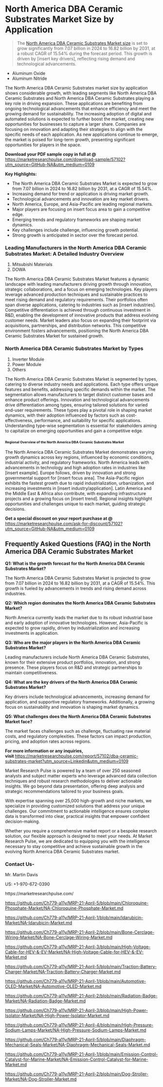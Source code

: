 <h1>North America DBA Ceramic Substrates Market&nbsp;Size by Application</h1><blockquote><p>The <a href="https://marketresearchpulse.com/download-sample/57102?utm_source=GitHub-NA&amp;utm_medium=0109">North America DBA Ceramic Substrates Market size</a> is set to grow significantly from 7.07 billion in 2024 to 16.82 billion by 2031, at a robust CAGR of 15.54% during the forecast period. This growth is driven by [insert key drivers], reflecting rising demand and technological advancements.</p></blockquote><ul><li>Aluminum Oxide<li> Aluminum Nitride</li></ul><p>The North America DBA Ceramic Substrates market size by application shows considerable growth, with leading segments like North America DBA Ceramic Substrates and North America DBA Ceramic Substrates playing a key role in driving expansion. These applications are benefiting from ongoing technological advancements that enhance efficiency and meet the growing demand for sustainability. The increasing adoption of digital and automated solutions is expected to further boost the market, creating new opportunities for businesses to capture a larger share. Companies are focusing on innovation and adapting their strategies to align with the specific needs of each application. As new applications continue to emerge, the market is poised for long-term growth, presenting significant opportunities for players in the space.</p><p><strong>Download your PDF sample copy in full at @ </strong><a href="https://marketresearchpulse.com/download-sample/57102?utm_source=GitHub-NA&amp;utm_medium=0109">https://marketresearchpulse.com/download-sample/57102?utm_source=GitHub-NA&amp;utm_medium=0109</a></p><p><strong>Key Highlights: </strong></p><ul><li>The North America DBA Ceramic Substrates Market is expected to grow from 7.07 billion in 2024 to 16.82 billion by 2031, at a CAGR of 15.54%.</li><li>Increasing demand for trend or application is driving market growth.</li><li>Technological advancements and innovation are key market drivers.</li><li>North America, Europe, and Asia-Pacific are leading regional markets.</li><li>Major players are focusing on insert focus area to gain a competitive edge.</li><li>Emerging trends and regulatory frameworks are shaping market dynamics.</li><li>Key challenges include challenge, influencing growth potential.</li><li>Strong growth is anticipated in sector over the forecast period.</li></ul><h3>Leading Manufacturers in the North America DBA Ceramic Substrates Market: A Detailed Industry Overview</h3><ol><li>Mitsubishi Materials</li><li>DOWA</li></ol><div class="flex max-w-full flex-col flex-grow"><div class="min-h-8 text-message flex w-full flex-col items-end gap-2 whitespace-normal break-words [.text-message+&amp;]:mt-5" dir="auto" data-message-author-role="assistant" data-message-id="fd8432e4-4910-450d-b182-61b7bfb0a01f" data-message-model-slug="gpt-4o"><div class="flex w-full flex-col gap-1 empty:hidden first:pt-[3px]"><div class="markdown prose w-full break-words dark:prose-invert light"><p>The North America DBA Ceramic Substrates Market features a dynamic landscape with leading manufacturers driving growth through innovation, strategic collaborations, and a focus on emerging technologies. Key players leverage advanced production techniques and sustainable practices to meet rising demand and regulatory requirements. Their portfolios often span diverse applications, catering to industries such as [insert industries]. Competitive differentiation is achieved through continuous investment in R&amp;D, enabling the development of innovative products that address evolving customer needs. Market leaders also focus on expanding their footprint via acquisitions, partnerships, and distribution networks. This competitive environment fosters advancements, positioning the North America DBA Ceramic Substrates Market for sustained growth.</p></div></div></div></div><h3>North America DBA Ceramic Substrates Market by Types</h3><ol><li>Inverter Module<li> Power Module<li> Others</li></ol><div class="flex max-w-full flex-col flex-grow"><div class="min-h-8 text-message flex w-full flex-col items-end gap-2 whitespace-normal break-words [.text-message+&amp;]:mt-5" dir="auto" data-message-author-role="assistant" data-message-id="084470be-0bb7-4664-bddf-5156b4f41249" data-message-model-slug="gpt-4o-mini"><div class="flex w-full flex-col gap-1 empty:hidden first:pt-[3px]"><div class="markdown prose w-full break-words dark:prose-invert light"><p>The North America DBA Ceramic Substrates Market is segmented by types, catering to diverse industry needs and applications. Each type offers unique features and benefits, addressing specific demands within the market. The segmentation allows manufacturers to target distinct customer bases and enhance product offerings. Innovation and technological advancements drive differentiation among types, ensuring tailored solutions for varied end-user requirements. These types play a pivotal role in shaping market dynamics, with their adoption influenced by factors such as cost-effectiveness, performance, and suitability for specific applications. Understanding type-wise segmentation is essential for stakeholders aiming to capitalize on emerging opportunities and gain a competitive edge.</p></div></div></div></div><h3><span style="font-size: 11px;">Regional Overview of the North America DBA Ceramic Substrates Market</span></h3><div class="flex max-w-full flex-col flex-grow"><div class="min-h-8 text-message flex w-full flex-col items-end gap-2 whitespace-normal break-words [.text-message+&amp;]:mt-5" dir="auto" data-message-author-role="assistant" data-message-id="e9038762-ce64-4e30-91c9-9bd413514231" data-message-model-slug="gpt-4o-mini"><div class="flex w-full flex-col gap-1 empty:hidden first:pt-[3px]"><div class="markdown prose w-full break-words dark:prose-invert light"><p>The North America DBA Ceramic Substrates Market demonstrates varying growth dynamics across key regions, influenced by economic conditions, industrial activity, and regulatory frameworks. North America leads with advancements in technology and high adoption rates in industries like [insert example]. Europe follows, driven by innovation and strong governmental support for [insert focus area]. The Asia-Pacific region exhibits the fastest growth due to rapid industrialization, urbanization, and increasing investments in [insert industry/application]. Latin America and the Middle East &amp; Africa also contribute, with expanding infrastructure projects and a growing focus on [insert trend]. Regional insights highlight opportunities and challenges unique to each market, guiding strategic decisions.</p></div></div></div></div><p><strong>Get a special discount on your report purchase at @ </strong><a href="https://marketresearchpulse.com/ask-for-discount/57102?utm_source=GitHub-NA&amp;utm_medium=0109">https://marketresearchpulse.com/ask-for-discount/57102?utm_source=GitHub-NA&amp;utm_medium=0109</a></p><h2>Frequently Asked Questions (FAQ) in the North America DBA Ceramic Substrates Market</h2><p><strong>Q1: What is the growth forecast for the North America DBA Ceramic Substrates Market?</strong></p><p>The North America DBA Ceramic Substrates Market is projected to grow from 7.07 billion in 2024 to 16.82 billion by 2031, at a CAGR of 15.54%. This growth is fueled by advancements in trends and rising demand across industries.</p><p><strong>Q2: Which region dominates the North America DBA Ceramic Substrates Market?</strong></p><p>North America currently leads the market due to its robust industrial base and early adoption of innovative technologies. However, Asia-Pacific is expected to grow rapidly, driven by industrialization and increasing investments in application.</p><p><strong>Q3: Who are the major players in the North America DBA Ceramic Substrates Market?</strong></p><p>Leading manufacturers include North America DBA Ceramic Substrates, known for their extensive product portfolios, innovation, and strong presence. These players focus on R&amp;D and strategic partnerships to maintain competitiveness.</p><p><strong>Q4: What are the key drivers of the North America DBA Ceramic Substrates Market?</strong></p><p>Key drivers include technological advancements, increasing demand for application, and supportive regulatory frameworks. Additionally, a growing focus on sustainability and innovation is shaping market dynamics.</p><p><strong>Q5: What challenges does the North America DBA Ceramic Substrates Market face?</strong></p><p>The market faces challenges such as challenge, fluctuating raw material costs, and regulatory complexities. These factors can impact production, pricing, and adoption rates across regions.</p><p><strong>For more information or any inquiries, visit&nbsp;</strong><a href="https://marketresearchpulse.com/report/57102/dba-ceramic-substrates-market?utm_source=Linkedin&utm_medium=0109">https://marketresearchpulse.com/report/57102/dba-ceramic-substrates-market?utm_source=Linkedin&utm_medium=0109</a></p><p>Market Research Pulse is powered by a team of over 250 seasoned analysts and subject matter experts who leverage advanced data collection techniques and robust research methodologies to deliver actionable insights. We go beyond data presentation, offering deep analysis and strategic recommendations tailored to your business goals.</p><p>With expertise spanning over 25,000 high-growth and niche markets, we specialize in providing customized solutions that address your unique challenges. Our commitment to actionable intelligence ensures complex data is transformed into clear, practical insights that empower confident decision-making.</p><p>Whether you require a comprehensive market report or a bespoke research solution, our flexible approach is designed to meet your needs. At Market Research Pulse, we are dedicated to equipping you with the intelligence necessary to stay competitive and achieve sustainable growth in the evolving North America DBA Ceramic Substrates market.</p><h3><strong>Contact Us-</strong></h3><p>Mr. Martin Davis</p><p>US: +1-970-672-0390</p><p>https://marketresearchpulse.com/</p><p><a href="https://github.com/Ch779-a11y/MRP-21-April-5/blob/main/Chloroquine-Phosphate-Market/NA-Chloroquine-Phosphate-Market.md">https://github.com/Ch779-a11y/MRP-21-April-5/blob/main/Chloroquine-Phosphate-Market/NA-Chloroquine-Phosphate-Market.md</a></p><p><a href="https://github.com/Ch779-a11y/MRP-21-April-1/blob/main/Idarubicin-Market/NA-Idarubicin-Market.md">https://github.com/Ch779-a11y/MRP-21-April-1/blob/main/Idarubicin-Market/NA-Idarubicin-Market.md</a></p><p><a href="https://github.com/Ch779-a11y/MRP-21-April-2/blob/main/Bone-Cerclage-Wiring-Market/NA-Bone-Cerclage-Wiring-Market.md">https://github.com/Ch779-a11y/MRP-21-April-2/blob/main/Bone-Cerclage-Wiring-Market/NA-Bone-Cerclage-Wiring-Market.md</a></p><p><a href="https://github.com/Ch779-a11y/MRP-21-April-3/blob/main/High-Voltage-Cable-for-HEV-&-EV-Market/NA-High-Voltage-Cable-for-HEV-&-EV-Market.md">https://github.com/Ch779-a11y/MRP-21-April-3/blob/main/High-Voltage-Cable-for-HEV-&-EV-Market/NA-High-Voltage-Cable-for-HEV-&-EV-Market.md</a></p><p><a href="https://github.com/Ch779-a11y/MRP-21-April-5/blob/main/Traction-Battery-Charger-Market/NA-Traction-Battery-Charger-Market.md">https://github.com/Ch779-a11y/MRP-21-April-5/blob/main/Traction-Battery-Charger-Market/NA-Traction-Battery-Charger-Market.md</a></p><p><a href="https://github.com/Ch779-a11y/MRP-21-April-1/blob/main/Automotive-OLED-Market/NA-Automotive-OLED-Market.md">https://github.com/Ch779-a11y/MRP-21-April-1/blob/main/Automotive-OLED-Market/NA-Automotive-OLED-Market.md</a></p><p><a href="https://github.com/Ch779-a11y/MRP-21-April-2/blob/main/Radiation-Badge-Market/NA-Radiation-Badge-Market.md">https://github.com/Ch779-a11y/MRP-21-April-2/blob/main/Radiation-Badge-Market/NA-Radiation-Badge-Market.md</a></p><p><a href="https://github.com/Ch779-a11y/MRP-21-April-3/blob/main/High-Power-Isolator-Market/NA-High-Power-Isolator-Market.md">https://github.com/Ch779-a11y/MRP-21-April-3/blob/main/High-Power-Isolator-Market/NA-High-Power-Isolator-Market.md</a></p><p><a href="https://github.com/Ch779-a11y/MRP-21-April-4/blob/main/High-Pressure-Sodium-Lamps-Market/NA-High-Pressure-Sodium-Lamps-Market.md">https://github.com/Ch779-a11y/MRP-21-April-4/blob/main/High-Pressure-Sodium-Lamps-Market/NA-High-Pressure-Sodium-Lamps-Market.md</a></p><p><a href="https://github.com/Ch779-a11y/MRP-21-April-5/blob/main/Diaphragm-Mechanical-Seals-Market/NA-Diaphragm-Mechanical-Seals-Market.md">https://github.com/Ch779-a11y/MRP-21-April-5/blob/main/Diaphragm-Mechanical-Seals-Market/NA-Diaphragm-Mechanical-Seals-Market.md</a></p><p><a href="https://github.com/Ch779-a11y/MRP-21-April-1/blob/main/Emission-Control-Catalyst-for-Marine-Market/NA-Emission-Control-Catalyst-for-Marine-Market.md">https://github.com/Ch779-a11y/MRP-21-April-1/blob/main/Emission-Control-Catalyst-for-Marine-Market/NA-Emission-Control-Catalyst-for-Marine-Market.md</a></p><p><a href="https://github.com/Ch779-a11y/MRP-21-April-2/blob/main/Dog-Stroller-Market/NA-Dog-Stroller-Market.md">https://github.com/Ch779-a11y/MRP-21-April-2/blob/main/Dog-Stroller-Market/NA-Dog-Stroller-Market.md</a></p>
